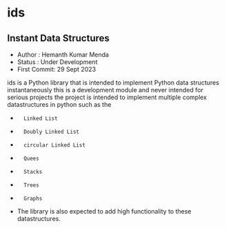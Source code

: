 # ids
## Instant Data Structures

- Author : Hemanth Kumar Menda
- Status : Under Development
- First Commit: 29 Sept 2023
 
 ids is a Python library that is intended to implement Python data structures instantaneously
 this is a development module and never intended for serious projects
 the project is intended to implement multiple complex datastructures in python such as the
-       Linked List
-       Doubly Linked List
-       circular Linked List
-       Quees
-       Stacks
-       Trees
-       Graphs
- The library is also expected to add high functionality to these datastructures.
